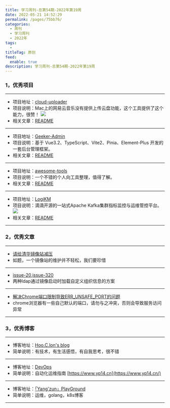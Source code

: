 ```yaml
---
title: 学习周刊-总第54期-2022年第19周
date: 2022-05-21 14:52:29
permalink: /pages/75bb76/
categories:
  - 周刊
  - 学习周刊
  - 2022年
tags:
  -
titleTag: 原创
feed:
  enable: true
description: 学习周刊-总第54期-2022年第19周
---
```



### 1，优秀项目

---
- 项目地址：[cloud-uploader](https://github.com/lulu-ls/cloud-uploader)
- 项目说明：Mac上的网易云音乐没有提供上传云盘功能，这个工具提供了这个能力，很赞！
  ![](http://t.eryajf.net/imgs/2022/05/c10793cf89b04397.png)
- 相关文章：[README](https://github.com/lulu-ls/cloud-uploader#readme)
---
- 项目地址：[Geeker-Admin](https://github.com/HalseySpicy/Geeker-Admin)
- 项目说明：基于 Vue3.2、TypeScript、Vite2、Pinia、Element-Plus 开发的一套后台管理框架。
- 相关文章：[README](https://github.com/HalseySpicy/Geeker-Admin#readme)
---
- 项目地址：[awesome-tools](https://github.com/sunlei/awesome-tools)
- 项目说明：一个不错的个人向工具整理，值得了解。
- 相关文章：[README](https://github.com/sunlei/awesome-tools#readme)
---
- 项目地址：[LogiKM](https://github.com/didi/LogiKM)
- 项目说明：滴滴开源的一站式Apache Kafka集群指标监控与运维管控平台。
  ![](http://t.eryajf.net/imgs/2022/05/0bc1760546e3dc7f.png)
- 相关文章：[README](https://github.com/didi/LogiKM#readme)
---

### 2，优秀文章

---
- [请给清华镜像站减压](https://zhul.in/2021/05/27/relieve-the-pressure-of-tuna-mirror-site-please/)
- 如题，一个镜像站的维护并不轻松，我们要珍惜
---
- [issue-20](https://github.com/osixia/docker-openldap/issues/20),[issue-320](https://github.com/osixia/docker-openldap/issues/320)
- 两种ldap通过镜像启动时加载自定义组织信息的方案
---
- [解决Chrome端口限制导致ERR_UNSAFE_PORT的问题](https://www.huluohu.com/posts/202203140115/)
- chrome浏览器有一些自己默认的端口，请勿与之冲突，否则会导致服务访问异常
---

### 3，优秀博客

---
- 博客地址：[Hoo.C.lon's blog](https://hoochanlon.github.io/)
- 简单说明：有技术，有生活感悟，有自我思考，很不错
---
- 博客地址：[DevOps](https://github.com/yangpeng14/DevOps)
- 简单说明：自动化运维指南 [https://www.yp14.cn](https://www.yp14.cn/)
---
- 博客地址：[「Yang'zun」PlayGround](https://www.treesir.pub/)
- 简单说明：运维，golang，k8s博客
---